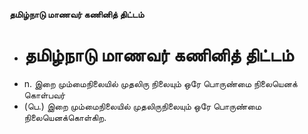 **தமிழ்நாடு மாணவர் கணினித் திட்டம்**
- # தமிழ்நாடு மாணவர் கணினித் திட்டம்
- n. இறை மும்மைநிலையில் முதலிரு நிலையும் ஒரே பொருண்மை நிலையெனக் கொள்பவர்
- (பெ.) இறை மும்மைநிலையில் முதலிருநிலையும் ஒரே பொருண்மை நிலையெனக்கொள்கிற.

